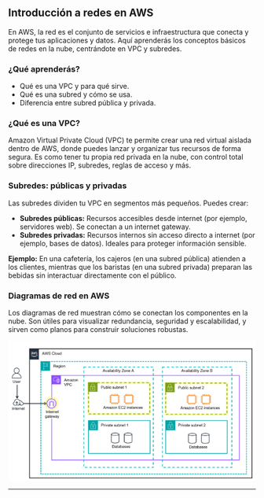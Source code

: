 ## Introducción a redes en AWS

En AWS, la red es el conjunto de servicios e infraestructura que conecta y protege tus aplicaciones y datos. Aquí aprenderás los conceptos básicos de redes en la nube, centrándote en VPC y subredes.

### ¿Qué aprenderás?

- Qué es una VPC y para qué sirve.
- Qué es una subred y cómo se usa.
- Diferencia entre subred pública y privada.

### ¿Qué es una VPC?

Amazon Virtual Private Cloud (VPC) te permite crear una red virtual aislada dentro de AWS, donde puedes lanzar y organizar tus recursos de forma segura. Es como tener tu propia red privada en la nube, con control total sobre direcciones IP, subredes, reglas de acceso y más.

### Subredes: públicas y privadas

Las subredes dividen tu VPC en segmentos más pequeños. Puedes crear:

- **Subredes públicas:** Recursos accesibles desde internet (por ejemplo, servidores web). Se conectan a un internet gateway.
- **Subredes privadas:** Recursos internos sin acceso directo a internet (por ejemplo, bases de datos). Ideales para proteger información sensible.

**Ejemplo:**
En una cafetería, los cajeros (en una subred pública) atienden a los clientes, mientras que los baristas (en una subred privada) preparan las bebidas sin interactuar directamente con el público.

### Diagramas de red en AWS

Los diagramas de red muestran cómo se conectan los componentes en la nube. Son útiles para visualizar redundancia, seguridad y escalabilidad, y sirven como planos para construir soluciones robustas.

![Networking Components](../images/networking-components.png)

---
